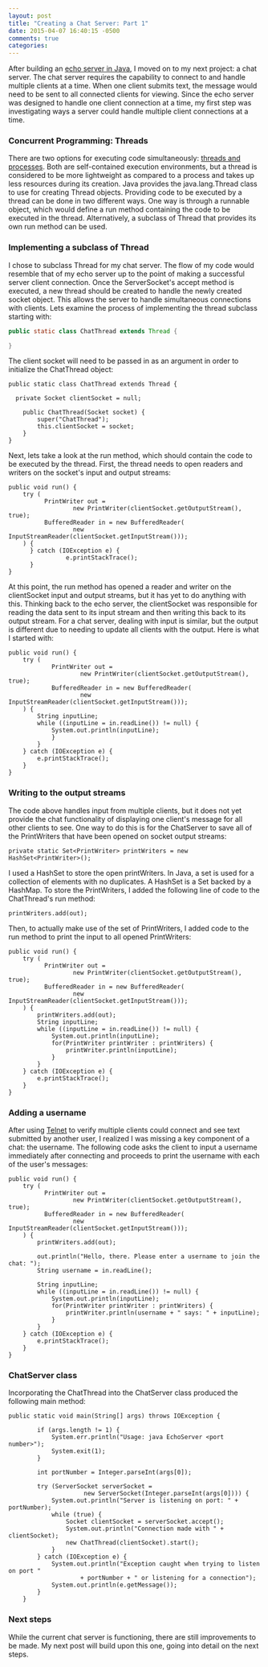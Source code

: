 ```yaml
---
layout: post
title: "Creating a Chat Server: Part 1"
date: 2015-04-07 16:40:15 -0500
comments: true
categories:
---
```


After building an [echo server in Java](http://www.lisahamm.com/blog/2015/04/06/creating-an-echo-server/), I moved on to my next project: a chat server. The chat server requires the capability to connect to and handle multiple clients at a time.<!--more--> When one client submits text, the message would need to be sent to all connected clients for viewing. Since the echo server was designed to handle one client connection at a time, my first step was investigating ways a server could handle multiple client connections at a time.

### Concurrent Programming: Threads

There are two options for executing code simultaneously: [threads and processes](https://docs.oracle.com/javase/tutorial/essential/concurrency/procthread.html). Both are self-contained execution environments, but a thread is considered to be more lightweight as compared to a process and takes up less resources during its creation. Java provides the java.lang.Thread class to use for creating Thread objects. Providing code to be executed by a thread can be done in two different ways. One way is through a runnable object, which would define a run method containing the code to be executed in the thread. Alternatively, a subclass of Thread that provides its own run method can be used.

### Implementing a subclass of Thread

I chose to subclass Thread for my chat server. The flow of my code would resemble that of my echo server up to the point of making a successful server client connection. Once the ServerSocket's accept method is executed, a new thread should be created to handle the newly created socket object. This allows the server to handle simultaneous connections with clients. Lets examine the process of implementing the thread subclass starting with:

```java
public static class ChatThread extends Thread {

}
```
The client socket will need to be passed in as an argument in order to initialize the ChatThread object:

```
public static class ChatThread extends Thread {

  private Socket clientSocket = null;

    public ChatThread(Socket socket) {
        super("ChatThread");
        this.clientSocket = socket;
    }
}
```
Next, lets take a look at the run method, which should contain the code to be executed by the thread. First, the thread needs to open readers and writers on the socket's input and output streams:

```
public void run() {
    try (
          PrintWriter out =
                  new PrintWriter(clientSocket.getOutputStream(), true);
          BufferedReader in = new BufferedReader(
                  new InputStreamReader(clientSocket.getInputStream()));
    ) {
      } catch (IOException e) {
                e.printStackTrace();
      }
}
```
At this point, the run method has opened a reader and writer on the clientSocket input and output streams, but it has yet to do anything with this. Thinking back to the echo server, the clientSocket was responsible for reading the data sent to its input stream and then writing this back to its output stream. For a chat server, dealing with input is similar, but the output is different due to needing to update all clients with the output. Here is what I started with:

```
public void run() {
    try (
            PrintWriter out =
                    new PrintWriter(clientSocket.getOutputStream(), true);
            BufferedReader in = new BufferedReader(
                    new InputStreamReader(clientSocket.getInputStream()));
    ) {
        String inputLine;
        while ((inputLine = in.readLine()) != null) {
            System.out.println(inputLine);
            }
        }
    } catch (IOException e) {
        e.printStackTrace();
    }
}
```

### Writing to the output streams

The code above handles input from multiple clients, but it does not yet provide the chat functionality of displaying one client's message for all other clients to see. One way to do this is for the ChatServer to save all of the PrintWriters that have been opened on socket output streams:

```
private static Set<PrintWriter> printWriters = new HashSet<PrintWriter>();
```
I used a HashSet to store the open printWriters. In Java, a set is used for a collection of elements with no duplicates. A HashSet is a Set backed by a HashMap. To store the PrintWriters, I added the following line of code to the ChatThread's run method:

```
printWriters.add(out);
```
Then, to actually make use of the set of PrintWriters, I added code to the run method to print the input to all opened PrintWriters:

```
public void run() {
    try (
          PrintWriter out =
                  new PrintWriter(clientSocket.getOutputStream(), true);
          BufferedReader in = new BufferedReader(
                  new InputStreamReader(clientSocket.getInputStream()));
    ) {
        printWriters.add(out);
        String inputLine;
        while ((inputLine = in.readLine()) != null) {
            System.out.println(inputLine);
            for(PrintWriter printWriter : printWriters) {
                printWriter.println(inputLine);
            }
        }
    } catch (IOException e) {
        e.printStackTrace();
    }
}
```

### Adding a username

After using [Telnet](http://www.telnet.org/htm/faq.htm) to verify multiple clients could connect and see text submitted by another user, I realized I was missing a key component of a chat: the username. The following code asks the client to input a username immediately after connecting and proceeds to print the username with each of the user's messages:

```
public void run() {
    try (
          PrintWriter out =
                  new PrintWriter(clientSocket.getOutputStream(), true);
          BufferedReader in = new BufferedReader(
                  new InputStreamReader(clientSocket.getInputStream()));
    ) {
        printWriters.add(out);

        out.println("Hello, there. Please enter a username to join the chat: ");
        String username = in.readLine();

        String inputLine;
        while ((inputLine = in.readLine()) != null) {
            System.out.println(inputLine);
            for(PrintWriter printWriter : printWriters) {
                printWriter.println(username + " says: " + inputLine);
            }
        }
    } catch (IOException e) {
        e.printStackTrace();
    }
}
```
### ChatServer class

Incorporating the ChatThread into the ChatServer class produced the following main method:

```
public static void main(String[] args) throws IOException {

        if (args.length != 1) {
            System.err.println("Usage: java EchoServer <port number>");
            System.exit(1);
        }

        int portNumber = Integer.parseInt(args[0]);

        try (ServerSocket serverSocket =
                     new ServerSocket(Integer.parseInt(args[0]))) {
            System.out.println("Server is listening on port: " + portNumber);
            while (true) {
                Socket clientSocket = serverSocket.accept();
                System.out.println("Connection made with " + clientSocket);
                new ChatThread(clientSocket).start();
            }
        } catch (IOException e) {
            System.out.println("Exception caught when trying to listen on port "
                    + portNumber + " or listening for a connection");
            System.out.println(e.getMessage());
        }
    }
```

### Next steps

While the current chat server is functioning, there are still improvements to be made. My next post will build upon this one, going into detail on the next steps.
